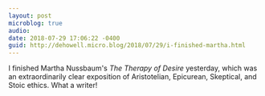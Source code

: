 ```yaml
---
layout: post
microblog: true
audio: 
date: 2018-07-29 17:06:22 -0400
guid: http://dehowell.micro.blog/2018/07/29/i-finished-martha.html
---
```

I finished Martha Nussbaum's _The Therapy of Desire_ yesterday, which was an extraordinarily clear exposition of Aristotelian, Epicurean, Skeptical, and Stoic ethics. What a writer!
